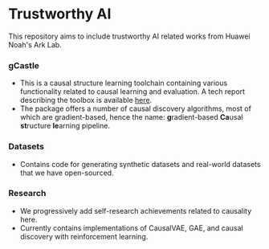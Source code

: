 # Trustworthy AI

This repository aims to include trustworthy AI related works from Huawei Noah's Ark Lab.  

### gCastle

- This is a causal structure learning toolchain containing various functionality related to causal learning and evaluation. A tech report describing the toolbox is available [here](https://arxiv.org/abs/2111.15155).
- The package offers a number of causal discovery algorithms, most of which are gradient-based, hence the name: **g**radient-based **Ca**usal **st**ructure **le**arning pipeline.

### Datasets
- Contains code for generating synthetic datasets and real-world datasets that we have open-sourced.

### Research 
 
- We progressively add self-research achievements related to causality here.
- Currently contains implementations of CausalVAE, GAE, and causal discovery with reinforcement learning.

